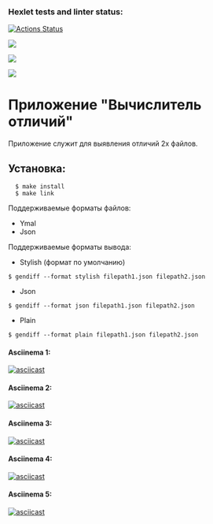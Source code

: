 ### Hexlet tests and linter status:
[![Actions Status](https://github.com/chedosaf/frontend-project-lvl2/workflows/hexlet-check/badge.svg)](https://github.com/chedosaf/frontend-project-lvl2/actions)<br>

<a href="https://codeclimate.com/github/chedosaf/frontend-project-lvl2/maintainability"><img src="https://api.codeclimate.com/v1/badges/78878c20dd18706d14f8/maintainability" /></a><br>

<a href="https://codeclimate.com/github/chedosaf/frontend-project-lvl2/test_coverage"><img src="https://api.codeclimate.com/v1/badges/78878c20dd18706d14f8/test_coverage" /></a>

<a href="https://github.com/chedosaf/frontend-project-lvl2/actions/workflows/lint-check.yml"><img src="https://github.com/chedosaf/frontend-project-lvl2/workflows/lint/badge.svg"/></a><br>

# Приложение "Вычислитель отличий"

Приложение служит для выявления отличий 2х файлов.<br>

## Установка:
```
  $ make install
  $ make link
```

Поддерживаемые форматы файлов:
- Ymal
- Json

Поддерживаемые форматы вывода:
- Stylish (формат по умолчанию)
```
$ gendiff --format stylish filepath1.json filepath2.json
```
- Json
```
$ gendiff --format json filepath1.json filepath2.json
```
- Plain
```
$ gendiff --format plain filepath1.json filepath2.json
```

#### Asciinema 1:  
[![asciicast](https://asciinema.org/a/cOY3oeCCzGVtDaagUc97TsUtE.svg)](https://asciinema.org/a/cOY3oeCCzGVtDaagUc97TsUtE)

#### Asciinema 2:  
[![asciicast](https://asciinema.org/a/DQ9SWvO9rjbxdaOOZssHs8dha.svg)](https://asciinema.org/a/DQ9SWvO9rjbxdaOOZssHs8dha)

#### Asciinema 3:  
[![asciicast](https://asciinema.org/a/EBE287YFA2C4mskEiyWezZLrX.svg)](https://asciinema.org/a/EBE287YFA2C4mskEiyWezZLrX)

#### Asciinema 4:  
[![asciicast](https://asciinema.org/a/g2SoWDJvIJPcmq9ZMXbiQos8o.svg)](https://asciinema.org/a/g2SoWDJvIJPcmq9ZMXbiQos8o)

#### Asciinema 5:  
[![asciicast](https://asciinema.org/a/qKvuOtt8SHP9fQKdevYNkptmQ.svg)](https://asciinema.org/a/qKvuOtt8SHP9fQKdevYNkptmQ)
